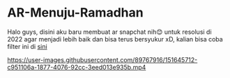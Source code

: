 # AR-Menuju-Ramadhan

Halo guys, disini aku baru membuat ar snapchat nih😊 untuk resolusi di 2022 agar menjadi lebih baik dan bisa terus bersyukur xD, kalian bisa coba filter ini di <a href="https://lens.snapchat.com/c7f2f740b0eb4eb1b48598c35d1f52af?sender_web_id=5460180a-8072-4c0e-9f45-a8c642969382&device_type=desktop&is_copy_url=true"> sini </a>

https://user-images.githubusercontent.com/89767916/151645712-c951106a-1877-4076-92cc-3eed013e935b.mp4

